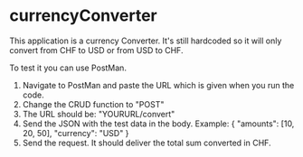 # currencyConverter

This application is a currency Converter. It's still hardcoded so it will only convert from CHF to USD or from USD to CHF. 

To test it you can use PostMan. 
1. Navigate to PostMan and paste the URL which is given when you run the code.
2. Change the CRUD function to "POST"
3. The URL should be: "YOURURL/convert"
4. Send the JSON with the test data in the body. Example:
   {
    "amounts": [10, 20, 50],
    "currency": "USD"
   }
5. Send the request. It should deliver the total sum converted in CHF. 
